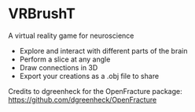 # VRBrushT
A virtual reality game for neuroscience

- Explore and interact with different parts of the brain
- Perform a slice at any angle
- Draw connections in 3D
- Export your creations as a .obj file to share

Credits to dgreenheck for the OpenFracture package: https://github.com/dgreenheck/OpenFracture
